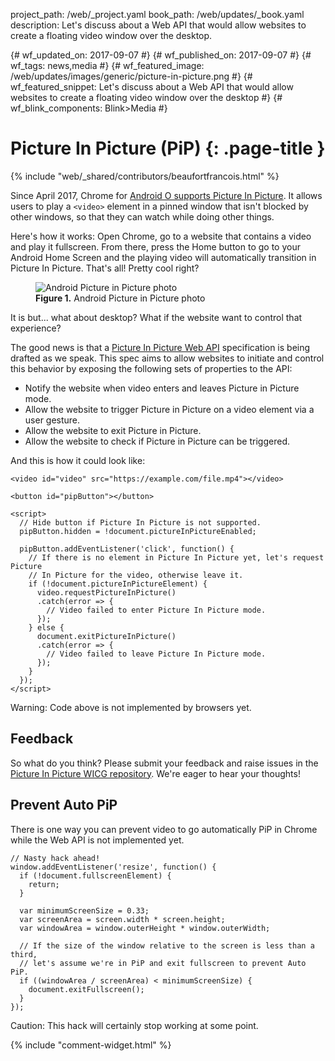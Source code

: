 project_path: /web/_project.yaml
book_path: /web/updates/_book.yaml
description: Let's discuss about a Web API that would allow websites to create a floating video window over the desktop.

{# wf_updated_on: 2017-09-07 #}
{# wf_published_on: 2017-09-07 #}
{# wf_tags: news,media #}
{# wf_featured_image: /web/updates/images/generic/picture-in-picture.png #}
{# wf_featured_snippet: Let's discuss about a Web API that would allow websites to create a floating video window over the desktop #}
{# wf_blink_components: Blink>Media #}

# Picture In Picture (PiP) {: .page-title }

{% include "web/_shared/contributors/beaufortfrancois.html" %}

Since April 2017, Chrome for [Android O supports Picture In Picture]. It allows
users to play a `<video>` element in a pinned window that isn't blocked by other
windows, so that they can watch while doing other things.

Here's how it works: Open Chrome, go to a website that contains a video and
play it fullscreen. From there, press the Home button to go to your Android
Home Screen and the playing video will automatically transition in Picture In
Picture. That's all! Pretty cool right?

<figure>
  <img src="/web/updates/images/2017/09/picture-in-picture-hero.jpg"
       alt="Android Picture in Picture photo">
  <figcaption>
    <b>Figure 1.</b>
    Android Picture in Picture photo
  </figcaption>
</figure>

It is but... what about desktop? What if the website want to control that
experience?

The good news is that a [Picture In Picture Web API] specification is being
drafted as we speak. This spec aims to allow websites to initiate and control
this behavior by exposing the following sets of properties to the API:

- Notify the website when video enters and leaves Picture in Picture mode.
- Allow the website to trigger Picture in Picture on a video element via a user gesture.
- Allow the website to exit Picture in Picture.
- Allow the website to check if Picture in Picture can be triggered.

And this is how it could look like:

    <video id="video" src="https://example.com/file.mp4"></video>
    
    <button id="pipButton"></button>
    
    <script>
      // Hide button if Picture In Picture is not supported.
      pipButton.hidden = !document.pictureInPictureEnabled;
    
      pipButton.addEventListener('click', function() {
        // If there is no element in Picture In Picture yet, let's request Picture
        // In Picture for the video, otherwise leave it.
        if (!document.pictureInPictureElement) {
          video.requestPictureInPicture()
          .catch(error => {
            // Video failed to enter Picture In Picture mode.
          });
        } else {
          document.exitPictureInPicture()
          .catch(error => {
            // Video failed to leave Picture In Picture mode.
          });
        }
      });
    </script>

Warning: Code above is not implemented by browsers yet.

## Feedback

So what do you think? Please submit your feedback and raise issues in the
[Picture In Picture WICG repository]. We're eager to hear your thoughts!

## Prevent Auto PiP

There is one way you can prevent video to go automatically PiP in Chrome while
the Web API is not implemented yet. 

    // Nasty hack ahead!
    window.addEventListener('resize', function() {
      if (!document.fullscreenElement) {
        return;
      }

      var minimumScreenSize = 0.33;
      var screenArea = screen.width * screen.height;
      var windowArea = window.outerHeight * window.outerWidth;

      // If the size of the window relative to the screen is less than a third,
      // let's assume we're in PiP and exit fullscreen to prevent Auto PiP.
      if ((windowArea / screenArea) < minimumScreenSize) {
        document.exitFullscreen();
      }
    });

Caution: This hack will certainly stop working at some point.

{% include "comment-widget.html" %}

[Android O supports Picture In Picture]: https://developer.android.com/about/versions/oreo/android-8.0.html#opip
[Picture In Picture Web API]: https://wicg.github.io/picture-in-picture/
[Picture In Picture WICG repository]: https://github.com/WICG/picture-in-picture
